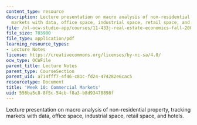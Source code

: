 ```yaml
---
content_type: resource
description: Lecture presentation on macro analysis of non-residential property, tracking
  markets with data, office space, industrial space, retail space, and hotels.
file: /ol-ocw-studio-app/courses/11-433j-real-estate-economics-fall-2008/556ba5c88f5c54cbf8a3b8d93478898f_wk10.pdf
file_size: 703900
file_type: application/pdf
learning_resource_types:
- Lecture Notes
license: https://creativecommons.org/licenses/by-nc-sa/4.0/
ocw_type: OCWFile
parent_title: Lecture Notes
parent_type: CourseSection
parent_uid: a714fff7-4f46-c81c-fd24-474282e6cac5
resourcetype: Document
title: 'Week 10: Commercial Markets'
uid: 556ba5c8-8f5c-54cb-f8a3-b8d93478898f
---
```

Lecture presentation on macro analysis of non-residential property, tracking markets with data, office space, industrial space, retail space, and hotels.